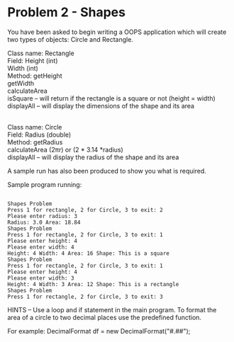 ﻿# Problem 2 - Shapes

You have been asked to begin writing a OOPS application which will create two types of objects: Circle and Rectangle. 

Class name:	Rectangle<br />
Field:		Height (int)<br />
			Width (int)<br />
Method:		getHeight<br />
			getWidth<br />
			calculateArea<br />
			isSquare – will return if the rectangle is a square or not (height = width)<br />
			displayAll – will display the dimensions of the shape and its area<br /><br />

Class name:	Circle<br />
Field:		Radius (double)<br />
Method:		getRadius<br />
			calculateArea (2πr) or (2 * 3.14 *radius) <br />
			displayAll – will display the radius of the shape and its area<br />

A sample run has also been produced to show you what is required. <br />

Sample program running:<br />
```

Shapes Problem
Press 1 for rectangle, 2 for Circle, 3 to exit: 2
Please enter radius: 3
Radius: 3.0 Area: 18.84
Shapes Problem
Press 1 for rectangle, 2 for Circle, 3 to exit: 1
Please enter height: 4
Please enter width: 4
Height: 4 Width: 4 Area: 16 Shape: This is a square
Shapes Problem
Press 1 for rectangle, 2 for Circle, 3 to exit: 1
Please enter height: 4
Please enter width: 3
Height: 4 Width: 3 Area: 12 Shape: This is a rectangle
Shapes Problem
Press 1 for rectangle, 2 for Circle, 3 to exit: 3
```

HINTS – Use a loop and if statement in the main program. To format the area of a circle to two decimal places use the predefined function.

For example:  DecimalFormat df = new DecimalFormat("#.##"); 
